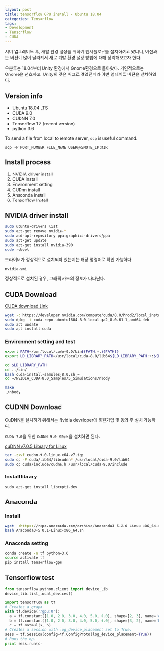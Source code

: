 ```yaml
---
layout: post
title: tensorflow GPU install - Ubuntu 18.04
categories: Tensorflow
tags:
- Development
- Tensorflow
- CUDA
---
```






서버 업그레이드 후, 개발 환경 설정을 위하여 텐서플로우를 설치하려고 봤더니, 이전과는 버젼이 많이 달라져서 새로 개발 환경 설정 방법에 대해 정리해보고자 한다.



<!--more-->

우분투는 18.04부터 Unity 환경에서 Gnome환경으로 돌아왔다. 개인적으로는 Gnome을 선호하고, Unity의 잦은 버그로 겪었던지라 이번 업데이트 버젼을 설치하였다.

 

## Version info

- Ubuntu 18.04 LTS
- CUDA 9.0
- CUDNN 7.0
- Tensorflow 1.8 (recent version)
- python 3.6



To send a file from local to remote server, `scp` is useful command.

`scp -P PORT_NUMBER FILE_NAME USER@REMOTE_IP:DIR`



## Install process





1. NVIDIA driver install
2. CUDA install
3. Environment setting
4. CUDnn install
5. Anaconda install
6. Tensorflow Install





## NVIDIA driver install

```bash
sudo ubuntu-drivers list
sudo apt-get remove nvidia-*
sudo add-apt-repository ppa:graphics-drivers/ppa
sudo apt-get update
sudo apt-get install nvidia-390
sudo reboot
```



드라이버가 정상적으로 설치되어 있는지는 해당 명령어로 확인 가능하다

```bash
nvidia-smi
```



정상적으로 설치된 경우, 그래픽 카드의 정보가 나타난다.



## CUDA Download

[CUDA download Link](https://developer.nvidia.com/cuda-downloads)



```bash
wget -c https://developer.nvidia.com/compute/cuda/8.0/Prod2/local_installers/cuda-repo-ubuntu1604-8-0-local-ga2_8.0.61-1_amd64-deb
sudo dpkg -i cuda-repo-ubuntu1604-8-0-local-ga2_8.0.61-1_amd64-deb
sudo apt update
sudo apt install cuda
```



### Environment setting and test

```bash
export PATH=/usr/local/cuda-8.0/bin${PATH:+:${PATH}}
export LD_LIBRARY_PATH=/usr/local/cuda-8.0/lib64${LD_LIBRARY_PATH:+:${LD_LIBRARY_PATH}}

cd $LD_LIBRARY_PATH
cd ../bin/
bash cuda-install-samples-8.0.sh ~
cd ~/NVIDIA_CUDA-8.0_Samples/5_Simulations/nbody

make
./nbody
```



## CUDNN Download

CuDNN을 설치하기 위해서는 Nvidia developer에 회원가입 및 동의 후 설치 가능하다.

`CUDA 7.0`을 위한 `CuDNN 9.0 리눅스`을 설치하면 된다.



[cuDNN v7.0.5 Library for Linux](https://developer.nvidia.com/compute/machine-learning/cudnn/secure/v7.0.5/prod/9.0_20171129/cudnn-9.0-linux-x64-v7)



```bash
tar -zxvf cudnn-9.0-linux-x64-v7.tgz
sudo cp -P cuda/lib64/libcudnn* /usr/local/cuda-9.0/lib64
sudo cp cuda/include/cudnn.h /usr/local/cuda-9.0/include
```



### Install library

`sudo apt-get install libcupti-dev`



## Anaconda

### Install

```bash
wget -chttps://repo.anaconda.com/archive/Anaconda3-5.2.0-Linux-x86_64.sh
bash Anaconda3-5.0.1-Linux-x86_64.sh
```



### Anaconda setting

```bash
conda create -n tf python=3.6
source activate tf
pip install tensorflow-gpu
```



## Tensorflow test

```python
from tensorflow.python.client import device_lib
device_lib.list_local_devices()
```





```python
import tensorflow as tf
# Creates a graph.
with tf.device('/gpu:0'):
  a = tf.constant([1.0, 2.0, 3.0, 4.0, 5.0, 6.0], shape=[2, 3], name='a')
  b = tf.constant([1.0, 2.0, 3.0, 4.0, 5.0, 6.0], shape=[3, 2], name='b')
  c = tf.matmul(a, b)
# Creates a session with log_device_placement set to True.
sess = tf.Session(config=tf.ConfigProto(log_device_placement=True))
# Runs the op.
print sess.run(c)
```

